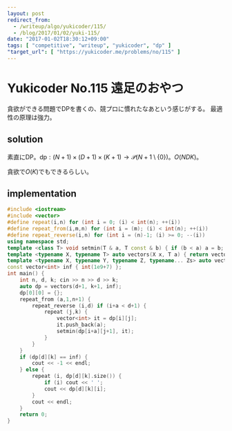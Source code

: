 ```yaml
---
layout: post
redirect_from:
  - /writeup/algo/yukicoder/115/
  - /blog/2017/01/02/yuki-115/
date: "2017-01-02T18:30:12+09:00"
tags: [ "competitive", "writeup", "yukicoder", "dp" ]
"target_url": [ "https://yukicoder.me/problems/no/115" ]
---
```


# Yukicoder No.115 遠足のおやつ

貪欲ができる問題でDPを書くの、競プロに慣れたなあという感じがする。
最適性の原理は強力。

## solution

素直にDP。$\mathrm{dp}: (N+1) \times (D+1) \times (K+1) \to \mathcal{P}(N+1 \setminus \{ 0 \})$。$O(NDK)$。

貪欲で$O(K)$でもできるらしい。

## implementation

``` c++
#include <iostream>
#include <vector>
#define repeat(i,n) for (int i = 0; (i) < int(n); ++(i))
#define repeat_from(i,m,n) for (int i = (m); (i) < int(n); ++(i))
#define repeat_reverse(i,n) for (int i = (n)-1; (i) >= 0; --(i))
using namespace std;
template <class T> void setmin(T & a, T const & b) { if (b < a) a = b; }
template <typename X, typename T> auto vectors(X x, T a) { return vector<T>(x, a); }
template <typename X, typename Y, typename Z, typename... Zs> auto vectors(X x, Y y, Z z, Zs... zs) { auto cont = vectors(y, z, zs...); return vector<decltype(cont)>(x, cont); }
const vector<int> inf { int(1e9+7) };
int main() {
    int n, d, k; cin >> n >> d >> k;
    auto dp = vectors(d+1, k+1, inf);
    dp[0][0] = {};
    repeat_from (a,1,n+1) {
        repeat_reverse (i,d) if (i+a < d+1) {
            repeat (j,k) {
                vector<int> it = dp[i][j];
                it.push_back(a);
                setmin(dp[i+a][j+1], it);
            }
        }
    }
    if (dp[d][k] == inf) {
        cout << -1 << endl;
    } else {
        repeat (i, dp[d][k].size()) {
            if (i) cout << ' ';
            cout << dp[d][k][i];
        }
        cout << endl;
    }
    return 0;
}
```
